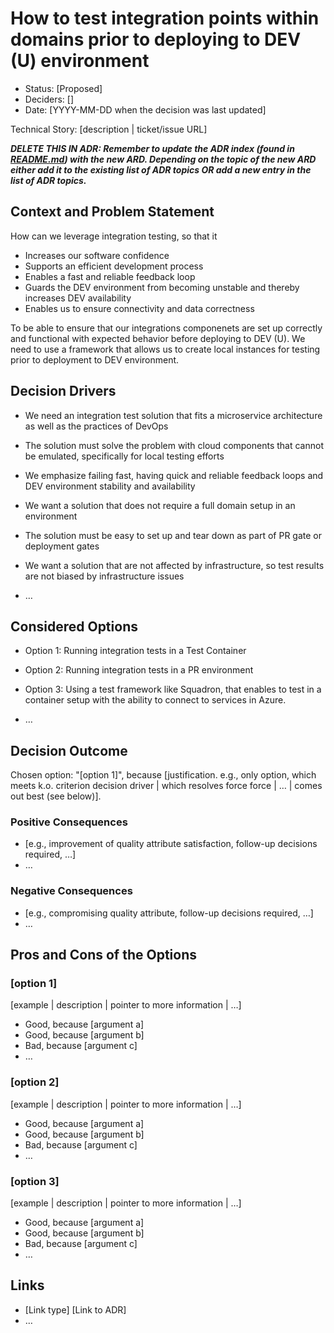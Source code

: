 # How to test integration points within domains prior to deploying to DEV (U) environment

* Status: [Proposed]
* Deciders: []
* Date: [YYYY-MM-DD when the decision was last updated] <!-- optional -->

Technical Story: [description | ticket/issue URL] <!-- optional -->

***DELETE THIS IN ADR: Remember to update the ADR index (found in [README.md](README.md)) with the new ARD. Depending on the topic of the new ARD either add it to the existing list of ADR topics OR add a new entry in the list of ADR topics.***

## Context and Problem Statement

How can we leverage integration testing, so that it

* Increases our software confidence
* Supports an efficient development process
* Enables a fast and reliable feedback loop
* Guards the DEV environment from becoming unstable and thereby increases DEV availability
* Enables us to ensure connectivity and data correctness

To be able to ensure that our integrations componenets are set up correctly and functional with expected behavior before deploying to DEV (U). We need to use a framework that allows us to create local instances for testing prior to deployment to DEV environment.

## Decision Drivers

* We need an integration test solution that fits a microservice architecture as well as the practices of DevOps
* The solution must solve the problem with cloud components that cannot be emulated, specifically for local testing efforts
* We emphasize failing fast, having quick and reliable feedback loops and DEV environment stability and availability
* We want a solution that does not require a full domain setup in an environment
* The solution must be easy to set up and tear down as part of PR gate or deployment gates
* We want a solution that are not affected by infrastructure, so test results are not biased by infrastructure issues

* … <!-- numbers of drivers can vary -->

## Considered Options

* Option 1: Running integration tests in a Test Container
* Option 2: Running integration tests in a PR environment
* Option 3: Using a test framework like Squadron, that enables to test in a container setup with the ability to connect to services in Azure.

* … <!-- numbers of options can vary -->

## Decision Outcome

Chosen option: "[option 1]", because [justification. e.g., only option, which meets k.o. criterion decision driver | which resolves force force | … | comes out best (see below)].

### Positive Consequences <!-- optional -->

* [e.g., improvement of quality attribute satisfaction, follow-up decisions required, …]
* …

### Negative Consequences <!-- optional -->

* [e.g., compromising quality attribute, follow-up decisions required, …]
* …

## Pros and Cons of the Options <!-- optional -->

### [option 1]

[example | description | pointer to more information | …] <!-- optional -->

* Good, because [argument a]
* Good, because [argument b]
* Bad, because [argument c]
* … <!-- numbers of pros and cons can vary -->

### [option 2]

[example | description | pointer to more information | …] <!-- optional -->

* Good, because [argument a]
* Good, because [argument b]
* Bad, because [argument c]
* … <!-- numbers of pros and cons can vary -->

### [option 3]

[example | description | pointer to more information | …] <!-- optional -->

* Good, because [argument a]
* Good, because [argument b]
* Bad, because [argument c]
* … <!-- numbers of pros and cons can vary -->

## Links <!-- optional -->

* [Link type] [Link to ADR] <!-- example: Refined by [ADR-0005](0005-example.md) -->
* … <!-- numbers of links can vary -->

